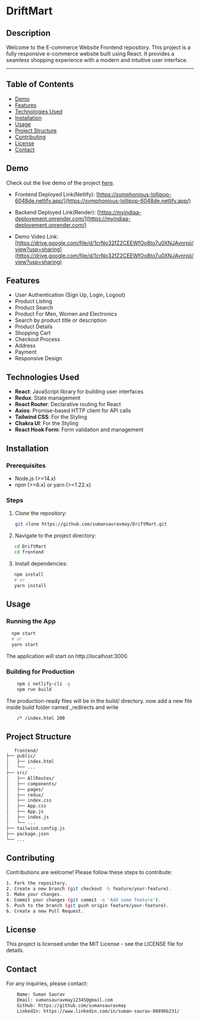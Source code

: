 # DriftMart

## Description

Welcome to the E-commerce Website Frontend repository. This project is a fully responsive e-commerce website built using React. It provides a seamless shopping experience with a modern and intuitive user interface.

<hr/>

## Table of Contents

- [Demo](#demo)
- [Features](#features)
- [Technologies Used](#technologies-used)
- [Installation](#installation)
- [Usage](#usage)
- [Project Structure](#project-structure)
- [Contributing](#contributing)
- [License](#license)
- [Contact](#contact)

## Demo

Check out the live demo of the project [here](https://prismatic-taffy-891d87.netlify.app/).

- Frontend Deployed Link(Netlify): [https://symphonious-lollipop-6048de.netlify.app/](https://symphonious-lollipop-6048de.netlify.app/)

- Backend Deployed Link(Render): [https://myindiaa-deployement.onrender.com/](https://myindiaa-deployement.onrender.com/)

- Demo Video Link: [https://drive.google.com/file/d/1crNo32fZ2CEEWfOo8to7u0XNJAvnrpij/view?usp=sharing](https://drive.google.com/file/d/1crNo32fZ2CEEWfOo8to7u0XNJAvnrpij/view?usp=sharing)

## Features

- User Authentication (Sign Up, Login, Logout)
- Product Listing
- Product Search
- Product For Men, Women and Electronics
- Search by product title or description
- Product Details
- Shopping Cart
- Checkout Process
- Address
- Payment
- Responsive Design

## Technologies Used

- **React**: JavaScript library for building user interfaces
- **Redux**: State management
- **React Router**: Declarative routing for React
- **Axios**: Promise-based HTTP client for API calls
- **Tailwind CSS**: For the Styling
- **Chakra UI**: For the Styling
- **React Hook Form**: Form validation and management

## Installation

### Prerequisites

- Node.js (>=14.x)
- npm (>=6.x) or yarn (>=1.22.x)

### Steps

1. Clone the repository:

   ```bash
   git clone https://github.com/sumansauravmay/DriftMart.git
   ```

2. Navigate to the project directory:

```bash
   cd DriftMart
   cd frontend
```

3. Install dependencies:

```bash
   npm install
   # or
   yarn install
```

## Usage

### Running the App

```bash
  npm start
  # or
  yarn start
```

The application will start on http://localhost:3000.

### Building for Production

```bash
    npm i netlify-cli -g
    npm run build
```

The production-ready files will be in the build/ directory.
now add a new file inside build folder named \_redirects and write

```bash
    /* /index.html 200
```

## Project Structure

```bash
   frontend/
├── public/
│   ├── index.html
│   └── ...
├── src/
│   ├── AllRoutes/
│   ├── components/
│   ├── pages/
│   ├── redux/
│   ├── index.css
│   ├── App.css
│   ├── App.js
│   ├── index.js
│   └── ...
├── tailwind.config.js
├── package.json
└── ...
```

## Contributing

Contributions are welcome! Please follow these steps to contribute:

```bash
1. Fork the repository.
2. Create a new branch (git checkout -b feature/your-feature).
3. Make your changes.
4. Commit your changes (git commit -m 'Add some feature').
5. Push to the branch (git push origin feature/your-feature).
6. Create a new Pull Request.
```

## License

This project is licensed under the MIT License - see the LICENSE file for details.

## Contact

For any inquiries, please contact:

```bash
    Name: Suman Saurav
    Email: sumansauravmay12345@gmail.com
    GitHub: https://github.com/sumansauravmay
    LinkedIn: https://www.linkedin.com/in/suman-saurav-06896b231/
```
